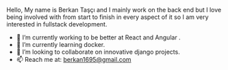 Hello,
My name is Berkan Taşçı and I mainly work on the back end but I love being involved with from start to finish in every aspect of it so I am very interested in fullstack development.

- 🔭 I’m currently working to be better at React and Angular .
- 🌱 I’m currently learning docker.
- 👯 I’m looking to collaborate on innovative django projects.
- 📫 Reach me at: berkan1695@gmail.com


